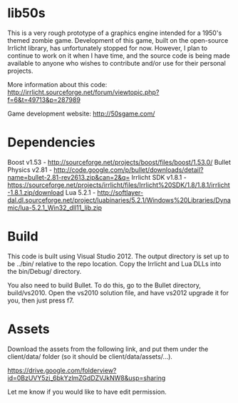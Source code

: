 # lib50s

This is a very rough prototype of a graphics engine intended for a 1950's themed zombie game.
Development of this game, built on the open-source Irrlicht library, has unfortunately stopped for now.
However, I plan to continue to work on it when I have time, and the source code is being made available to anyone who wishes to contribute and/or use for their personal projects.

More information about this code: http://irrlicht.sourceforge.net/forum/viewtopic.php?f=6&t=49713&p=287989

Game development website: http://50sgame.com/

# Dependencies
Boost v1.53 - http://sourceforge.net/projects/boost/files/boost/1.53.0/
Bullet Physics v2.81 - http://code.google.com/p/bullet/downloads/detail?name=bullet-2.81-rev2613.zip&can=2&q=
Irrlicht SDK v1.8.1 - https://sourceforge.net/projects/irrlicht/files/Irrlicht%20SDK/1.8/1.8.1/irrlicht-1.8.1.zip/download
Lua 5.2.1 - http://softlayer-dal.dl.sourceforge.net/project/luabinaries/5.2.1/Windows%20Libraries/Dynamic/lua-5.2.1_Win32_dll11_lib.zip

# Build
This code is built using Visual Studio 2012. The output directory is set up to be ../bin/ relative to the repo location. Copy the Irrlicht and Lua DLLs into the bin/Debug/ directory.

You also need to build Bullet. To do this, go to the Bullet directory, build/vs2010. Open the vs2010 solution file, and have vs2012 upgrade it for you, then just press f7.

# Assets
Download the assets from the following link, and put them under the client/data/ folder (so it should be client/data/assets/...).

https://drive.google.com/folderview?id=0BzUVY5zj_6bkYzlmZGdDZVJkNW8&usp=sharing

Let me know if you would like to have edit permission.
